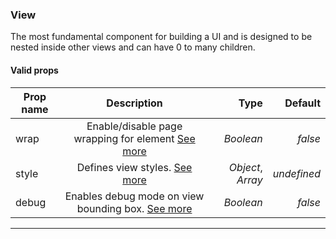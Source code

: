### View

The most fundamental component for building a UI and is designed to be nested inside other views and can have 0 to many children.

#### Valid props

| Prop name    | Description                                                          |  Type             |   Default   |
| ------------ |:--------------------------------------------------------------------:| -----------------:| -----------:|
| wrap         | Enable/disable page wrapping for element [See more](#page-wrapping)  | *Boolean*         | _false_     |
| style        | Defines view styles. [See more](#styling)                            | *Object*, *Array* | _undefined_ |
| debug        | Enables debug mode on view bounding box. [See more](#debugging)      | *Boolean*         | _false_     |

---

